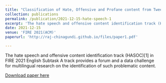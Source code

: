 ```yaml
---
title: "Classification of Hate, Offensive and Profane content from Tweets using an Ensemble of Deep Contextualized and Domain Specific Representations"
collection: publications
permalink: /publication/2021-12-15-hate-speech-1
excerpt: 'The hate speech and offensive content identification track (HASOC)[1] in FIRE 2021 English Subtask A track provides a forum and a data challenge for multilingual research on the identification of such problematic content.'
date: 2021-12-15
venue: 'FIRE 2021(ACM)'
paperurl: 'http://raj-chinagundi.github.io/files/paper1.pdf'

---
```

The hate speech and offensive content identification track
(HASOC)[1] in FIRE 2021 English Subtask A track provides a forum and a data challenge for multilingual
research on the identification of such problematic content.

[Download paper here](http://ceur-ws.org/Vol-3159/T1-48.pdf)


